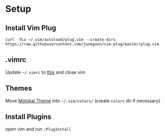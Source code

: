 # Setup

## Install Vim Plug

```
curl -fLo ~/.vim/autoload/plug.vim --create-dirs https://raw.githubusercontent.com/junegunn/vim-plug/master/plug.vim
```

## .vimrc

Update `~/.vimrc` to [this](.vimrc) and close vim

## Themes

Move [Molokai Theme](molokai.vim) into `~/.vim/colors/` (create `colors` dir if necessary)

## Install Plugins

open vim and run `:PlugInstall`
